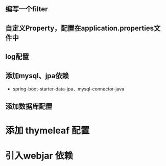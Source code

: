 ## 编写一个filter

## 自定义Property，配置在application.properties文件中

## log配置

## 添加mysql、jpa依赖
- spring-boot-starter-data-jpa、mysql-connector-java

## 添加数据库配置


# 添加  thymeleaf 配置

# 引入webjar 依赖


